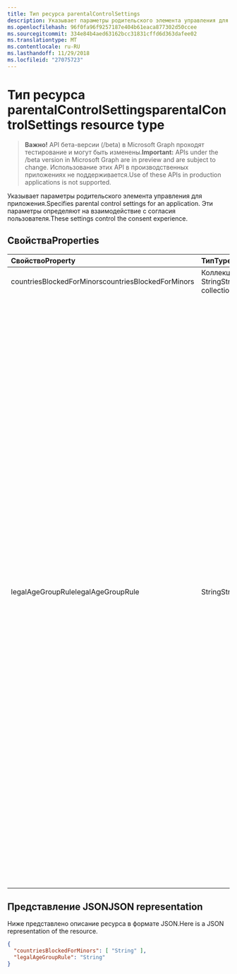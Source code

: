 ```yaml
---
title: Тип ресурса parentalControlSettings
description: Указывает параметры родительского элемента управления для приложения. Эти параметры определяют на взаимодействие с согласия пользователя.
ms.openlocfilehash: 96f0fa96f9257187e404b61eaca877302d50ccee
ms.sourcegitcommit: 334e84b4aed63162bcc31831cffd6d363dafee02
ms.translationtype: MT
ms.contentlocale: ru-RU
ms.lasthandoff: 11/29/2018
ms.locfileid: "27075723"
---
```

# <a name="parentalcontrolsettings-resource-type"></a><span data-ttu-id="431dd-104">Тип ресурса parentalControlSettings</span><span class="sxs-lookup"><span data-stu-id="431dd-104">parentalControlSettings resource type</span></span>

> <span data-ttu-id="431dd-105">**Важно!** API бета-версии (/beta) в Microsoft Graph проходят тестирование и могут быть изменены.</span><span class="sxs-lookup"><span data-stu-id="431dd-105">**Important:** APIs under the /beta version in Microsoft Graph are in preview and are subject to change.</span></span> <span data-ttu-id="431dd-106">Использование этих API в производственных приложениях не поддерживается.</span><span class="sxs-lookup"><span data-stu-id="431dd-106">Use of these APIs in production applications is not supported.</span></span>

<span data-ttu-id="431dd-107">Указывает параметры родительского элемента управления для приложения.</span><span class="sxs-lookup"><span data-stu-id="431dd-107">Specifies parental control settings for an application.</span></span> <span data-ttu-id="431dd-108">Эти параметры определяют на взаимодействие с согласия пользователя.</span><span class="sxs-lookup"><span data-stu-id="431dd-108">These settings control the consent experience.</span></span>

## <a name="properties"></a><span data-ttu-id="431dd-109">Свойства</span><span class="sxs-lookup"><span data-stu-id="431dd-109">Properties</span></span>

| <span data-ttu-id="431dd-110">Свойство</span><span class="sxs-lookup"><span data-stu-id="431dd-110">Property</span></span> | <span data-ttu-id="431dd-111">Тип</span><span class="sxs-lookup"><span data-stu-id="431dd-111">Type</span></span> | <span data-ttu-id="431dd-112">Description</span><span class="sxs-lookup"><span data-stu-id="431dd-112">Description</span></span> |
:---------------|:--------|:----------|
|<span data-ttu-id="431dd-113">countriesBlockedForMinors</span><span class="sxs-lookup"><span data-stu-id="431dd-113">countriesBlockedForMinors</span></span>|<span data-ttu-id="431dd-114">Коллекция String</span><span class="sxs-lookup"><span data-stu-id="431dd-114">String collection</span></span>| <span data-ttu-id="431dd-115">Указывает [двухбуквенный код страны ISO](https://www.iso.org/iso-3166-country-codes.html).</span><span class="sxs-lookup"><span data-stu-id="431dd-115">Specifies the [two-letter ISO country codes](https://www.iso.org/iso-3166-country-codes.html).</span></span> <span data-ttu-id="431dd-116">Доступ к приложению будут блокироваться для минорам из указанной в этом списке.</span><span class="sxs-lookup"><span data-stu-id="431dd-116">Access to the application will be blocked for minors from the countries specified in this list.</span></span>|
|<span data-ttu-id="431dd-117">legalAgeGroupRule</span><span class="sxs-lookup"><span data-stu-id="431dd-117">legalAgeGroupRule</span></span>| <span data-ttu-id="431dd-118">String</span><span class="sxs-lookup"><span data-stu-id="431dd-118">String</span></span> | <span data-ttu-id="431dd-119">Правило срок хранения в юридическом группы, которая применяется для пользователей приложения.</span><span class="sxs-lookup"><span data-stu-id="431dd-119">Specifies the legal age group rule that applies to users of the app.</span></span> <span data-ttu-id="431dd-120">Может быть установлено одно из следующих значений:</span><span class="sxs-lookup"><span data-stu-id="431dd-120">Can be set to one of the following values:</span></span> <table><tr><th><span data-ttu-id="431dd-121">Значение</span><span class="sxs-lookup"><span data-stu-id="431dd-121">Value</span></span></th><th><span data-ttu-id="431dd-122">Description</span><span class="sxs-lookup"><span data-stu-id="431dd-122">Description</span></span></th></tr><tr><td><span data-ttu-id="431dd-123">Allow (разрешить)</span><span class="sxs-lookup"><span data-stu-id="431dd-123">Allow</span></span></td><td><span data-ttu-id="431dd-124">Значение, используемое по умолчанию.</span><span class="sxs-lookup"><span data-stu-id="431dd-124">Default.</span></span> <span data-ttu-id="431dd-125">Требуют соблюдения юридических по меньшей мере.</span><span class="sxs-lookup"><span data-stu-id="431dd-125">Enforces the legal minimum.</span></span> <span data-ttu-id="431dd-126">Это означает, что является обязательным для минорам в Европейском союзе и Корея, родительское согласие.</span><span class="sxs-lookup"><span data-stu-id="431dd-126">This means parental consent is required for minors in the European Union and Korea.</span></span></td></tr><tr><td><span data-ttu-id="431dd-127">RequireConsentForPrivacyServices</span><span class="sxs-lookup"><span data-stu-id="431dd-127">RequireConsentForPrivacyServices</span></span></td><td><span data-ttu-id="431dd-128">Обеспечивает пользователю для указания Дата рождения в соответствии с правилами COPPA.</span><span class="sxs-lookup"><span data-stu-id="431dd-128">Enforces the user to specify date of birth to comply with COPPA rules.</span></span> </td></tr><tr><td><span data-ttu-id="431dd-129">RequireConsentForMinors</span><span class="sxs-lookup"><span data-stu-id="431dd-129">RequireConsentForMinors</span></span></td><td><span data-ttu-id="431dd-130">Требуется родительское согласие для возраста ниже 18, вне зависимости от страны дополнительный номер правила.</span><span class="sxs-lookup"><span data-stu-id="431dd-130">Requires parental consent for ages below 18, regardless of country minor rules.</span></span></td></tr><tr><td><span data-ttu-id="431dd-131">RequireConsentForKids</span><span class="sxs-lookup"><span data-stu-id="431dd-131">RequireConsentForKids</span></span></td><td><span data-ttu-id="431dd-132">Требуется родительское согласие для возраста ниже 14, вне зависимости от страны дополнительный номер правила.</span><span class="sxs-lookup"><span data-stu-id="431dd-132">Requires parental consent for ages below 14, regardless of country minor rules.</span></span></td></tr><tr><td><span data-ttu-id="431dd-133">BlockMinors</span><span class="sxs-lookup"><span data-stu-id="431dd-133">BlockMinors</span></span></td><td><span data-ttu-id="431dd-134">Блоки минорам с помощью приложения.</span><span class="sxs-lookup"><span data-stu-id="431dd-134">Blocks minors from using the app.</span></span></td></tr></table> |

## <a name="json-representation"></a><span data-ttu-id="431dd-135">Представление JSON</span><span class="sxs-lookup"><span data-stu-id="431dd-135">JSON representation</span></span>
<span data-ttu-id="431dd-136">Ниже представлено описание ресурса в формате JSON.</span><span class="sxs-lookup"><span data-stu-id="431dd-136">Here is a JSON representation of the resource.</span></span>

```json
{
  "countriesBlockedForMinors": [ "String" ],
  "legalAgeGroupRule": "String"
}

```
